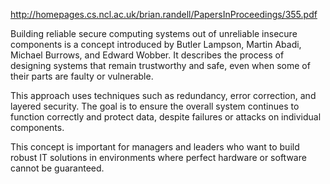 http://homepages.cs.ncl.ac.uk/brian.randell/PapersInProceedings/355.pdf

Building reliable secure computing systems out of unreliable insecure components is a concept introduced by Butler Lampson, Martin Abadi, Michael Burrows, and Edward Wobber. It describes the process of designing systems that remain trustworthy and safe, even when some of their parts are faulty or vulnerable.

This approach uses techniques such as redundancy, error correction, and layered security. The goal is to ensure the overall system continues to function correctly and protect data, despite failures or attacks on individual components.

This concept is important for managers and leaders who want to build robust IT solutions in environments where perfect hardware or software cannot be guaranteed.